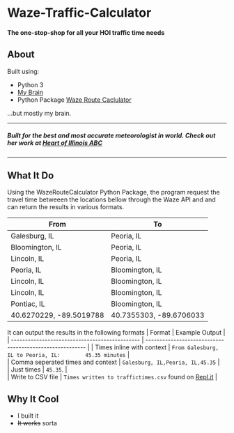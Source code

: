 # Waze-Traffic-Calculator
#### The one-stop-shop for all your HOI traffic time needs

## About

Built using:
- Python 3
- [My Brain](https://github.com/jd2012)
- Python Package [Waze Route Caclulator](https://github.com/kovacsbalu/WazeRouteCalculator)

...but mostly my brain.

---

##### Built for the best and most accurate meteorologist in world. Check out her work at [Heart of Illinois ABC](https://www.hoiabc.com/weather)

---

## What It Do

Using the WazeRouteCalculator Python Package, the program request the travel time betweeen the locations bellow through the Waze API and and can return the results in various formats.  

| From                                           | To                                             |
| ---------------------------------------------- | ---------------------------------------------- |
| Galesburg, IL                                  | Peoria, IL                                     |
| Bloomington, IL                                | Peoria, IL                                     |
| Lincoln, IL                                    | Peoria, IL                                     |
| Peoria, IL                                     | Bloomington, IL                                |
| Lincoln, IL                                    | Bloomington, IL                                |
| Lincoln, IL                                    | Bloomington, IL                                |
| Pontiac, IL                                    | Bloomington, IL                                |
| 40.6270229, -89.5019788                        | 40.7355303, -89.6706033                        |

It can output the results in the following formats
| Format                                         | Example Output                                           |
| ---------------------------------------------- | -------------------------------------------------------- |
| Times inline with context                      | `From Galesburg, IL to Peoria, IL:        45.35 minutes` |          
| Comma seperated times and context              | `Galesburg, IL,Peoria, IL,45.35`                         |         
| Just times                                     | `45.35`.                                                 |      
| Write to CSV file                              | `Times written to traffictimes.csv` found on [Repl.it](https://repl.it/@jd20121/Waze-Traffic-Calculator-1#traffictimes.csv) |        

## Why It Cool

- I built it
- ~~It works~~ sorta

